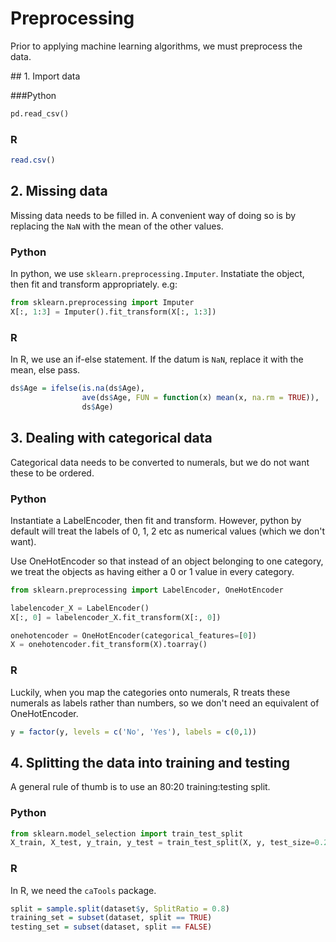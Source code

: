 # Preprocessing

Prior to applying machine learning algorithms, we must
preprocess the data.

## 1. Import data

###Python
```python
pd.read_csv()
```

### R
```r
read.csv()
```

## 2. Missing data

Missing data needs to be filled in. A convenient way of doing so is by replacing the `NaN` with the mean of the other values.

### Python

In python, we use `sklearn.preprocessing.Imputer`. Instatiate the object, then fit and transform appropriately. e.g:

```python
from sklearn.preprocessing import Imputer
X[:, 1:3] = Imputer().fit_transform(X[:, 1:3])
```

### R

In R, we use an if-else statement. If the datum is `NaN`, replace it with the mean, else pass.

```R
ds$Age = ifelse(is.na(ds$Age),
                ave(ds$Age, FUN = function(x) mean(x, na.rm = TRUE)),
                ds$Age)
```

## 3. Dealing with categorical data

Categorical data needs to be converted to numerals, but we do not want these to be ordered.

### Python

Instantiate a LabelEncoder, then fit and transform. However, python by default will treat the labels of 0, 1, 2 etc as numerical values (which we don't want).

Use OneHotEncoder so that instead of an object belonging to one category, we treat the objects as having either a 0 or 1 value in every category.

```python
from sklearn.preprocessing import LabelEncoder, OneHotEncoder

labelencoder_X = LabelEncoder()
X[:, 0] = labelencoder_X.fit_transform(X[:, 0])

onehotencoder = OneHotEncoder(categorical_features=[0])
X = onehotencoder.fit_transform(X).toarray()

```

### R

Luckily, when you map the categories onto numerals, R treats these numerals as labels rather than numbers, so we don't need an equivalent of OneHotEncoder.

```R
y = factor(y, levels = c('No', 'Yes'), labels = c(0,1))
```

## 4. Splitting the data into training and testing

A general rule of thumb is to use an 80:20 training:testing split.

### Python

```python
from sklearn.model_selection import train_test_split
X_train, X_test, y_train, y_test = train_test_split(X, y, test_size=0.2)
```

### R

In R, we need the `caTools` package.

```R
split = sample.split(dataset$y, SplitRatio = 0.8)
training_set = subset(dataset, split == TRUE)
testing_set = subset(dataset, split == FALSE)
```
